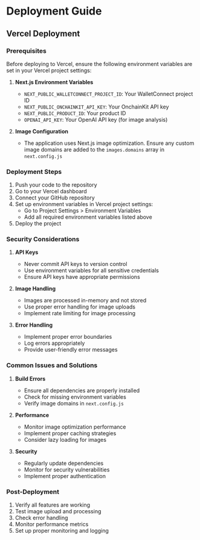 # Deployment Guide

## Vercel Deployment

### Prerequisites

Before deploying to Vercel, ensure the following environment variables are set in your Vercel project settings:

1. **Next.js Environment Variables**
   - `NEXT_PUBLIC_WALLETCONNECT_PROJECT_ID`: Your WalletConnect project ID
   - `NEXT_PUBLIC_ONCHAINKIT_API_KEY`: Your OnchainKit API key
   - `NEXT_PUBLIC_PRODUCT_ID`: Your product ID
   - `OPENAI_API_KEY`: Your OpenAI API key (for image analysis)

2. **Image Configuration**
   - The application uses Next.js image optimization. Ensure any custom image domains are added to the `images.domains` array in `next.config.js`

### Deployment Steps

1. Push your code to the repository
2. Go to your Vercel dashboard
3. Connect your GitHub repository
4. Set up environment variables in Vercel project settings:
   - Go to Project Settings > Environment Variables
   - Add all required environment variables listed above
5. Deploy the project

### Security Considerations

1. **API Keys**
   - Never commit API keys to version control
   - Use environment variables for all sensitive credentials
   - Ensure API keys have appropriate permissions

2. **Image Handling**
   - Images are processed in-memory and not stored
   - Use proper error handling for image uploads
   - Implement rate limiting for image processing

3. **Error Handling**
   - Implement proper error boundaries
   - Log errors appropriately
   - Provide user-friendly error messages

### Common Issues and Solutions

1. **Build Errors**
   - Ensure all dependencies are properly installed
   - Check for missing environment variables
   - Verify image domains in `next.config.js`

2. **Performance**
   - Monitor image optimization performance
   - Implement proper caching strategies
   - Consider lazy loading for images

3. **Security**
   - Regularly update dependencies
   - Monitor for security vulnerabilities
   - Implement proper authentication

### Post-Deployment

1. Verify all features are working
2. Test image upload and processing
3. Check error handling
4. Monitor performance metrics
5. Set up proper monitoring and logging

